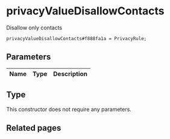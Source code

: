 # privacyValueDisallowContacts
Disallow only contacts

```
privacyValueDisallowContacts#f888fa1a = PrivacyRule;
```

## Parameters
| Name | Type | Description |
| ---- | :----: | ----------- |


## Type
This constructor does not require any parameters.

## Related pages
